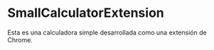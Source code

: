 # SmallCalculatorExtension
Esta es una calculadora simple desarrollada como una extensión de Chrome.
